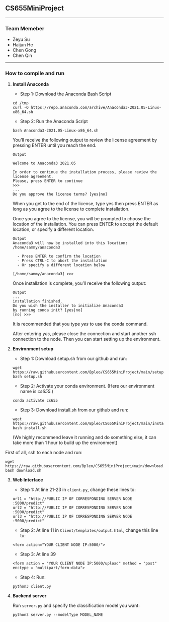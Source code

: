 ## CS655MiniProject
***

### Team Memeber
+ Zeyu Su
+ Haijun He
+ Chen Gong
+ Chen Qin
***
### How to compile and run
   
1. **Install Anaconda**
   + Step 1: Download the Anaconda Bash Script
    ```
    cd /tmp
   curl -O https://repo.anaconda.com/archive/Anaconda3-2021.05-Linux-x86_64.sh
   ```
   + Step 2: Run the Anaconda Script
   ````
   bash Anaconda3-2021.05-Linux-x86_64.sh
   ````
   You’ll receive the following output to review the license agreement by pressing ENTER until you reach the end.
   ```
   Output
   
   Welcome to Anaconda3 2021.05
   
   In order to continue the installation process, please review the license agreement.
   Please, press ENTER to continue
   >>>
   ...
   Do you approve the license terms? [yes|no]
   ```
   When you get to the end of the license, type yes then press ENTER as long as you agree to the license to complete installation.

   Once you agree to the license, you will be prompted to choose the location of the installation. You can press ENTER to accept the default location, or specify a different location.
   ```
   Output
   Anaconda3 will now be installed into this location:
   /home/sammy/anaconda3
   
     - Press ENTER to confirm the location
     - Press CTRL-C to abort the installation
     - Or specify a different location below
   
   [/home/sammy/anaconda3] >>>
   ```
   Once installation is complete, you’ll receive the following output:
   ```
   Output
   ...
   installation finished.
   Do you wish the installer to initialize Anaconda3
   by running conda init? [yes|no]
   [no] >>>
   ```
   It is recommended that you type *yes* to use the conda command.
   
   After entering *yes*, please close the connection and start another ssh connection to the node. Then you can start setting up the environment.
   

2. **Environment setup**
   + Step 1: Download setup.sh from our github and run: 
   
   ````
   wget https://raw.githubusercontent.com/Bpleo/CS655MiniProject/main/setup.sh
   bash setup.sh
   ````
   + Step 2: Activate your conda environment. (Here our environment name is *cs655*.)
   
   ```
   conda activate cs655
   ```
   + Step 3: Download install.sh from our github and run:
    
   ```
   wget https://raw.githubusercontent.com/Bpleo/CS655MiniProject/main/install.sh
   bash install.sh
   ```
    (We highly recommend leave it running and do something else, it can take more than 1 hour to build up the environment)


First of all, ssh to each node and run:
```
wget https://raw.githubusercontent.com/Bpleo/CS655MiniProject/main/download.sh
bash download.sh
```

3. **Web Interface**

   + Step 1: At line 21-23 in ```client.py```, change these lines to:
   ```
   url1 = "http://PUBLIC IP OF CORRESPONDING SERVER NODE :5000/predict"
   url2 = "http://PUBLIC IP OF CORRESPONDING SERVER NODE :5000/predict"
   url3 = "http://PUBLIC IP OF CORRESPONDING SERVER NODE :5000/predict"
   ```   
   + Step 2: At line 11 in ```Client/templates/output.html```, change this line to:
   ```
   <form action="YOUR CLIENT NODE IP:5000/">
   ```
   + Step 3: At line 39
   ```
   <form action = "YOUR CLIENT NODE IP:5000/upload" method = "post" enctype = "multipart/form-data">
   ```
   + Step 4: Run:
   ```
   python3 client.py
   ```
4. **Backend server**

   Run ```server.py``` and specify the classification model you want:
   ```
   python3 server.py --modelType MODEL_NAME
   ```
